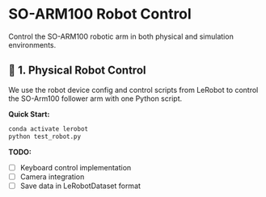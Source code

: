 # SO-ARM100 Robot Control

Control the SO-ARM100 robotic arm in both physical and simulation environments.

## 🤖 1. Physical Robot Control

We use the robot device config and control scripts from LeRobot to control the SO-Arm100 follower arm with one Python script.

**Quick Start:**
```bash
conda activate lerobot
python test_robot.py
```

**TODO:**
- [ ] Keyboard control implementation
- [ ] Camera integration
- [ ] Save data in LeRobotDataset format